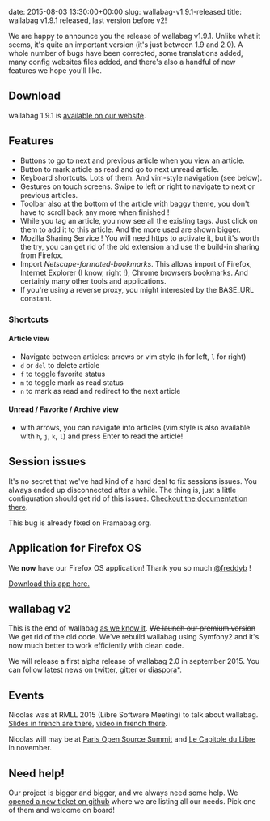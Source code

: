 date: 2015-08-03 13:30:00+00:00
slug: wallabag-v1.9.1-released
title: wallabag v1.9.1 released, last version before v2!

We are happy to announce you the release of wallabag v1.9.1. Unlike what it seems, it's quite an important version (it's just between 1.9 and 2.0). A whole number of bugs have been corrected, some translations added, many config websites files added, and there's also a handful of new features we hope you'll like.

## Download 

wallabag 1.9.1 is [available on our website](https://www.wallabag.org/pages/download-wallabag.html).

## Features
* Buttons to go to next and previous article when you view an article.
* Button to mark article as read and go to next unread article.
* Keyboard shortcuts. Lots of them. And vim-style navigation (see below).
* Gestures on touch screens. Swipe to left or right to navigate to next or previous articles.
* Toolbar also at the bottom of the article with baggy theme, you don't have to scroll back any more when finished !
* While you tag an article, you now see all the existing tags. Just click on them to add it to this article. And the more used are shown bigger.
* Mozilla Sharing Service ! You will need https to activate it, but it's worth the try, you can get rid of the old extension and use the build-in sharing from Firefox.
* Import *Netscape-formated-bookmarks*. This allows import of Firefox, Internet Explorer (I know, right !), Chrome browsers bookmarks. And certainly many other tools and applications.
* If you're using a reverse proxy, you might interested by the BASE_URL constant.

### Shortcuts

#### Article view
* Navigate between articles: arrows or vim style (`h` for left, `l` for right)
* `d` or `del` to delete article
* `f` to toggle favorite status
* `m` to toggle mark as read status
* `n` to mark as read and redirect to the next article

#### Unread / Favorite / Archive view
* with arrows, you can navigate into articles (vim style is also available with `h`, `j`, `k`, `l`) and press Enter to read the article!

## Session issues
It's no secret that we've had kind of a hard deal to fix sessions issues. You always ended up disconnected after a while. The thing is, just a little configuration should get rid of this issues. [Checkout the documentation there](http://doc.wallabag.org/en/Administrator/sessions.html).

This bug is already fixed on Framabag.org. 

## Application for Firefox OS

We **now** have our Firefox OS application! Thank you so much [@freddyb](https://github.com/freddyb) !

[Download this app here.](https://github.com/wallabag/wallabag-fxos)

## wallabag v2

This is the end of wallabag [as we know it](https://www.youtube.com/watch?v=Z0GFRcFm-aY). ~~We launch our premium version~~ We get rid of the old code. We've rebuild wallabag using Symfony2 and it's now much better to work efficiently with clean code.

We will release a first alpha release of wallabag 2.0 in september 2015. You can follow latest news on [twitter](https://twitter.com/wallabagapp), [gitter](https://gitter.im/wallabag/wallabag#initial) or [diaspora*](https://framasphere.org/u/wallabag).

## Events

Nicolas was at RMLL 2015 (Libre Software Meeting) to talk about wallabag. [Slides in french are there](fr.slideshare.net/nicosomb/effectuez-votre-veille-en-toute-liberte-rmll-2015-beauvais), [video in french there](http://videos-cdn.rmll.info/videos2015/ubicast/amphi-bunuel-effectuez-votre-veille-en-t_2891/).

Nicolas will may be at [Paris Open Source Summit](http://www.opensourcesummit.paris/) and [Le Capitole du Libre](https://2015.capitoledulibre.org/) in november. 

## Need help!

Our project is bigger and bigger, and we always need some help. We [opened a new ticket on github](https://github.com/wallabag/wallabag/issues/1254) where we are listing all our needs. Pick one of them and welcome on board!
